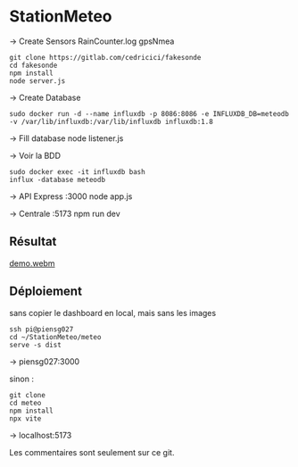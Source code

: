 # StationMeteo

-> Create Sensors RainCounter.log gpsNmea
```shell
git clone https://gitlab.com/cedricici/fakesonde
cd fakesonde
npm install 
node server.js
```

-> Create Database
```shell
sudo docker run -d --name influxdb -p 8086:8086 -e INFLUXDB_DB=meteodb -v /var/lib/influxdb:/var/lib/influxdb influxdb:1.8
```

-> Fill database
node listener.js

-> Voir la BDD
```shell
sudo docker exec -it influxdb bash
influx -database meteodb
```

-> API Express :3000
node app.js 

-> Centrale :5173
npm run dev

## Résultat

[demo.webm](https://github.com/Matheoia/StationMeteo/assets/121936719/702409d0-eb91-4b5e-8990-dc196d1c74a3)

## Déploiement

sans copier le dashboard en local, mais sans les images
```shell
ssh pi@piensg027
cd ~/StationMeteo/meteo
serve -s dist
```
-> piensg027:3000

sinon : 
```shell
git clone 
cd meteo
npm install
npx vite
```
-> localhost:5173

Les commentaires sont seulement sur ce git.

